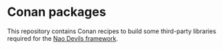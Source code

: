 # Conan packages

This repository contains Conan recipes to build some third-party libraries required for the [Nao Devils framework](https://github.com/NaoDevils/CodeRelease).

